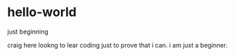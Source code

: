 # hello-world
just beginning

craig here lookng to lear coding just to prove that i can.
i am just a beginner.
